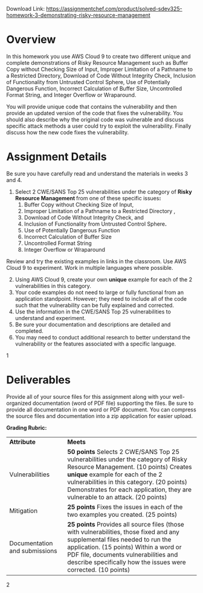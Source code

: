 Download Link: https://assignmentchef.com/product/solved-sdev325-homework-3-demonstrating-risky-resource-management
<br>
<h1>Overview</h1>

In this homework you use AWS Cloud 9 to create two different unique and complete demonstrations of Risky Resource Management such as Buffer Copy without Checking Size of Input, Improper Limitation of a Pathname to a Restricted Directory, Download of Code Without Integrity Check, Inclusion of Functionality from Untrusted Control Sphere, Use of Potentially Dangerous Function, Incorrect Calculation of Buffer Size, Uncontrolled Format String, and Integer Overflow or Wraparound.

You will provide unique code that contains the vulnerability and then provide an updated version of the code that fixes the vulnerability. You should also describe why the original code was vulnerable and discuss specific attack methods a user could try to exploit the vulnerability. Finally discuss how the new code fixes the vulnerability.

<h1>Assignment Details</h1>

Be sure you have carefully read and understand the materials in weeks 3 and 4.

<ol>

 <li>Select 2 CWE/SANS Top 25 vulnerabilities under the category of <strong>Risky Resource Management </strong>from one of these specific issues<strong>: </strong>

  <ol>

   <li>Buffer Copy without Checking Size of Input,</li>

   <li>Improper Limitation of a Pathname to a Restricted Directory ,</li>

   <li>Download of Code Without Integrity Check, and</li>

   <li>Inclusion of Functionality from Untrusted Control Sphere<strong>. </strong></li>

   <li>Use of Potentially Dangerous Function</li>

   <li>Incorrect Calculation of Buffer Size</li>

   <li>Uncontrolled Format String</li>

   <li>Integer Overflow or Wraparound</li>

  </ol></li>

</ol>

Review and try the existing examples in links in the classroom.  Use AWS Cloud 9 to experiment. Work in multiple languages where possible.

<ol start="2">

 <li>Using AWS Cloud 9, create your own <strong>unique</strong> example for each of the 2 vulnerabilities in this category.</li>

 <li>Your code examples do not need to large or fully functional from an application standpoint. However; they need to include all of the code such that the vulnerability can be fully explained and corrected.</li>

 <li>Use the information in the CWE/SANS Top 25 vulnerabilities to understand and experiment.</li>

 <li>Be sure your documentation and descriptions are detailed and completed.</li>

 <li>You may need to conduct additional research to better understand the vulnerability or the features associated with a specific language.</li>

</ol>




<strong> </strong>

<strong> </strong>

1




<h1>Deliverables</h1>

Provide all of your source files for this assignment along with your well-organized documentation (word of PDF file) supporting the files. Be sure to provide all documentation in one word or PDF document. You can compress the source files and documentation into a zip application for easier upload.

<strong>Grading Rubric: </strong>

<table width="612">

 <tbody>

  <tr>

   <td width="150"><strong>Attribute </strong></td>

   <td width="462"><strong>Meets </strong></td>

  </tr>

  <tr>

   <td width="150">Vulnerabilities</td>

   <td width="462"><strong>50 points </strong>Selects 2 CWE/SANS Top 25 vulnerabilities under the category of Risky Resource Management. (10 points) Creates <strong>unique</strong> example for each of the 2 vulnerabilities in this category. (20 points) Demonstrates for each application, they are vulnerable to an attack. (20 points)</td>

  </tr>

  <tr>

   <td width="150">Mitigation</td>

   <td width="462"><strong>25 points </strong>Fixes the issues in each of the two examples you created. (25 points)</td>

  </tr>

  <tr>

   <td width="150">Documentation and submissions</td>

   <td width="462"><strong>25 points </strong>Provides all source files (those with vulnerabilities, those fixed and any supplemental files needed to run the application. (15 points) Within a word or PDF file, documents vulnerabilities and describe specifically how the issues were corrected. (10 points)</td>

  </tr>

 </tbody>

</table>




2


